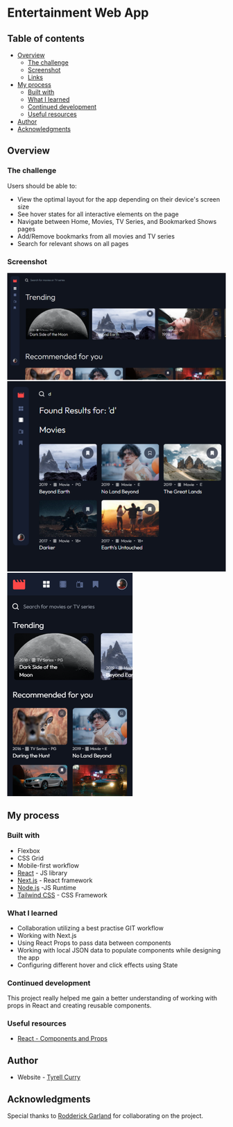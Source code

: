 # Entertainment Web App

## Table of contents

- [Overview](#overview)
  - [The challenge](#the-challenge)
  - [Screenshot](#screenshot)
  - [Links](#links)
- [My process](#my-process)
  - [Built with](#built-with)
  - [What I learned](#what-i-learned)
  - [Continued development](#continued-development)
  - [Useful resources](#useful-resources)
- [Author](#author)
- [Acknowledgments](#acknowledgments)

## Overview

### The challenge

Users should be able to:

- View the optimal layout for the app depending on their device's screen size
- See hover states for all interactive elements on the page
- Navigate between Home, Movies, TV Series, and Bookmarked Shows pages
- Add/Remove bookmarks from all movies and TV series
- Search for relevant shows on all pages

### Screenshot

![](./screenshots/desktop.png)
![](./screenshots/tablet.png)
![](./screenshots/mobile.png)

## My process

### Built with

- Flexbox
- CSS Grid
- Mobile-first workflow
- [React](https://reactjs.org/) - JS library
- [Next.js](https://nextjs.org/) - React framework
- [Node.js](https://nodejs.org/en/) -JS Runtime
- [Tailwind CSS](https://tailwindcss.com/) - CSS Framework

### What I learned

- Collaboration utilizing a best practise GIT workflow
- Working with Next.js
- Using React Props to pass data between components
- Working with local JSON data to populate components while designing the app
- Configuring different hover and click effects using State

### Continued development

This project really helped me gain a better understanding of working with props in React and creating reusable components.

### Useful resources

- [React - Components and Props](https://reactjs.org/docs/components-and-props.html)

## Author

- Website - [Tyrell Curry](https://tyrellcurry.io)

## Acknowledgments

Special thanks to [Rodderick Garland](https://github.com/zencoder24) for collaborating on the project.
